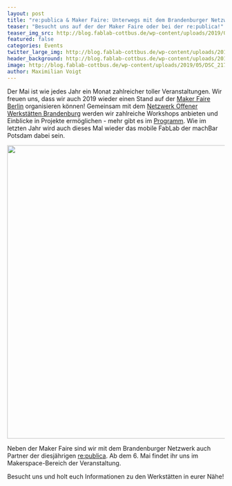 ```yaml
---
layout: post
title: "re:publica & Maker Faire: Unterwegs mit dem Brandenburger Netzwerk"
teaser: "Besucht uns auf der der Maker Faire oder bei der re:publica!"
teaser_img_src: http://blog.fablab-cottbus.de/wp-content/uploads/2019/05/DSC_2176-e1557075381978-1080x675.jpg
featured: false
categories: Events
twitter_large_img: http://blog.fablab-cottbus.de/wp-content/uploads/2019/05/DSC_2176-e1557075381978-1080x675.jpg
header_background: http://blog.fablab-cottbus.de/wp-content/uploads/2019/05/DSC_2176-e1557075381978-1080x675.jpg
image: http://blog.fablab-cottbus.de/wp-content/uploads/2019/05/DSC_2176-e1557075381978-1080x675.jpg
author: Maximilian Voigt
---
```

Der Mai ist wie jedes Jahr ein Monat zahlreicher toller Veranstaltungen. Wir freuen uns, dass wir auch 2019 wieder einen Stand auf der <a href="https://maker-faire.de/berlin/" target="_blank" rel="noopener noreferrer">Maker Faire Berlin</a> organisieren können! Gemeinsam mit dem <a href="https://offene-werkstaetten-brandenburg.de/" target="_blank" rel="noopener noreferrer">Netzwerk Offener Werkstätten Brandenburg</a> werden wir zahlreiche Workshops anbieten und Einblicke in Projekte ermöglichen - mehr gibt es im <a href="https://maker-faire.de/maker/netzwerk-offener-werkstaetten-brandenburg/" target="_blank" rel="noopener noreferrer">Programm</a>. Wie im letzten Jahr wird auch dieses Mal wieder das mobile FabLab der machBar Potsdam dabei sein.

<div class="video"><img src="http://blog.fablab-cottbus.de/wp-content/uploads/2019/05/DSC_2083-1024x678.jpg" alt="" width="1024" height="678" class="alignnone size-large wp-image-1964" /></div>

Neben der Maker Faire sind wir mit dem Brandenburger Netzwerk auch Partner der diesjährigen <a href="https://19.re-publica.com/de" target="_blank" rel="noopener noreferrer">re:publica</a>. Ab dem 6. Mai findet ihr uns im Makerspace-Bereich der Veranstaltung.

Besucht uns und holt euch Informationen zu den Werkstätten in eurer Nähe!
